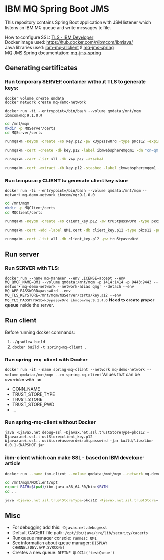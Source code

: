 # IBM MQ Spring Boot JMS

This repository contains Spring Boot application with JSM listener which listens on IBM MQ queue and write messages to file.
	
How to configure SSL: [TLS - IBM Developer](https://developer.ibm.com/messaging/learn-mq/mq-tutorials/secure-mq-tls/) <br>
Docker image used: https://hub.docker.com/r/ibmcom/ibmjava/  <br>
Java libraries used: [ibm-mq-allclient](https://mvnrepository.com/artifact/com.ibm.mq/com.ibm.mq.allclient/9.1.0.0) & [mq-jms-spring](https://mvnrepository.com/artifact/com.ibm.mq/mq-jms-spring-boot-starter/2.0.0)  <br>
MQ JMS Spring documentation: [mq-jms-spring](https://github.com/ibm-messaging/mq-jms-spring) <br>

## Generating certificates
### Run temporary SERVER container without TLS to generate keys:
`docker volume create qmdata`  <br>
`docker network create mq-demo-network`  <br>

`docker run -ti --entrypoint=/bin/bash --volume qmdata:/mnt/mqm ibmcom/mq:9.1.0.0`

``` bash
cd /mnt/mqm 
mkdir -p MQServer/certs
cd MQServer/certs

runmqakm -keydb -create -db key.p12 -pw k3ypassw0rd -type pkcs12 -expire 1000 -stash

runmqakm -cert -create -db key.p12 -label ibmwebspheremqqm1 -dn "cn=qm,o=ibm,c=uk" -size 2048 -default_cert yes -stashed

runmqakm -cert -list all -db key.p12 -stashed

runmqakm -cert -extract -db key.p12 -stashed -label ibmwebspheremqqm1 -target QM1.cert
```

### Run temporary CLIENT to generate client key store
`docker run -ti --entrypoint=/bin/bash --volume qmdata:/mnt/mqm --network mq-demo-network ibmcom/mq:9.1.0.0`

``` bash
cd /mnt/mqm
mkdir -p MQClient/certs
cd MQClient/certs

runmqakm -keydb -create -db client_key.p12 -pw tru5tpassw0rd -type pkcs12 -expire 1000

runmqakm -cert -add -label QM1.cert -db client_key.p12 -type pkcs12 -pw tru5tpassw0rd -trust enable -file ../../MQServer/certs/QM1.cert

runmqakm -cert -list all -db client_key.p12 -pw tru5tpassw0rd
```

## Run server
### Run SERVER with TLS:
`docker run --name mq-manager --env LICENSE=accept --env MQ_QMGR_NAME=QM1 --volume qmdata:/mnt/mqm -p 1414:1414 -p 9443:9443 --network mq-demo-network --network-alias qmgr --detach --env MQ_APP_PASSWORD=passw0rd --env MQ_TLS_KEYSTORE=/mnt/mqm/MQServer/certs/key.p12 --env MQ_TLS_PASSPHRASE=k3ypassw0rd ibmcom/mq:9.1.0.0`
**Need to create proper queue** inside the server.

## Run client

Before running docker commands:
1. `./gradlew build`
2. `docker build -t spring-mq-client .`

### Run spring-mq-client with Docker
`docker run -it --name spring-mq-client --network mq-demo-network --volume qmdata:/mnt/mqm --rm spring-mq-client`
Values that can be overriden with **-e**: 
* CONN_NAME
* TRUST_STORE_TYPE
* TRUST_STORE
* TRUST_STORE_PWD
* …

### Run spring-mq-client without Docker
`java -Djavax.net.debug=ssl -Djavax.net.ssl.trustStoreType=pkcs12 -Djavax.net.ssl.trustStore=client_key.p12 -Djavax.net.ssl.trustStorePassword=tru5tpassw0rd -jar build/libs/ibm-0.0.1-SNAPSHOT.jar`

### ibm-client which can make SSL - based on IBM developer article
``` bash
docker run --name ibm-client --volume qmdata:/mnt/mqm --network mq-demo-network -d ibmcom/mq:9.1.0.0

cd /mnt/mqm/MQClient/opt
export PATH=$(pwd)/ibm-java-x86_64-80/bin:$PATH
cd ..

java -Djavax.net.ssl.trustStoreType=pkcs12 -Djavax.net.ssl.trustStore=./certs/client_key.p12 -Djavax.net.ssl.trustStorePassword=tru5tpassw0rd -cp ./libs/com.ibm.mq.allclient-9.0.4.0.jar:./libs/javax.jms-api-2.0.1.jar:. com.ibm.mq.samples.jms.JmsPutGet
```

## Misc
* For debugging add this:  `-Djavax.net.debug=ssl`
* Default CACERT file path: `/opt/ibm/java/jre/lib/security/cacerts`
* Run queue manager console: `runmqsc QM1` 
* See information about queue manager:  `DISPLAY CHANNEL(DEV.APP.SVRCONN)` 
* Creates a new queue: `DEFINE QLOCAL('testQueue')` 
